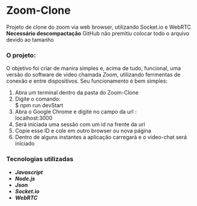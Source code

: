 # Zoom-Clone
Projeto de clone do zoom via web browser, utilizando Socket.io e WebRTC
<b>Necessário descompactação</b>
GitHub não premitiu colocar todo o arquivo devido ao tamanho
<h3>O projeto:</h3>

<p>
  O objetivo foi criar de manira simples e, acima de tudo, funcional, uma versão do software de video chamada <i>Zoom</i>, utilizando ferrmentas de conexão e entre dispositivos. Seu funcionamento é bem simples:
</p>
<ol>
<li>Abra um terminal dentro da pasta do Zoom-Clone</li>
<li> Digite o comando:</li>
 $ npm run devStart
  <li>Abra o Google Chrome e digite no campo da url :</li>
  localhost:3000
  <li>Será iniciada uma sessão com um id na frente da url</li>
  <li> Copie esse ID e cole em outro browser ou nova página </li>
  <li> Dentro de alguns instantes a aplicação carregará e o video-chat será iniciado </li>
</ol>

<h3>Tecnologias utilizadas</h3>
<ul>
<b>
<i>
<li>Javascript</li>
<li>Node.js</li>
<li>Json</li>
<li>Socket.io</li>
<li>WebRTC</li>
</b>
</i>
</ul>



